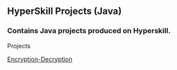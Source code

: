 ## HyperSkill Projects (Java)
### Contains Java projects produced on Hyperskill.

Projects

[Encryption-Decryption](https://github.com/Maxxx873/hyperskill-EncryptionDecryption/)


